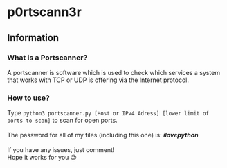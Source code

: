 # p0rtscann3r
## Information
### What is a Portscanner?
A portscanner is software which is used to check which services a system that works with TCP or UDP is offering via the Internet protocol.
### How to use?
Type `python3 portscanner.py [Host or IPv4 Adress] [lower limit of ports to scan]` to scan for open ports.<br><br>
The password for all of my files (including this one) is: _**ilovepython**_<br><br>
If you have any issues, just comment!<br>
Hope it works for you 😉

